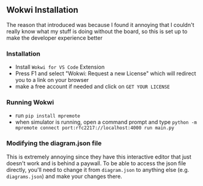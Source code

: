## Wokwi Installation 

The reason that introduced was because I found it annoying that I couldn't really know what my stuff is doing without the board, so this is set up to make the developer experience better 

### Installation 
- Install `Wokwi for VS Code` Extension
- Press F1 and select "Wokwi: Request a new License" which will redirect you to a link on your browser 
- make a free account if needed and click on `GET YOUR LICENSE`

### Running Wokwi
- run `pip install mpremote`
- when simulator is running, open a command prompt and type `python -m mpremote connect port:rfc2217://localhost:4000 run main.py`

### Modifying the diagram.json file 
This is extremely annoying since they have this interactive editor that just doesn't work and is behind a paywall. To be able to access the json file directly, you'll need to change it from `diagram.json` to anything else (e.g. `diagrams.json`) and make your changes there. 